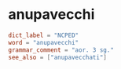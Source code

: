 # anupavecchi

``` toml
dict_label = "NCPED"
word = "anupavecchi"
grammar_comment = "aor. 3 sg."
see_also = ["anupavecchati"]
```


